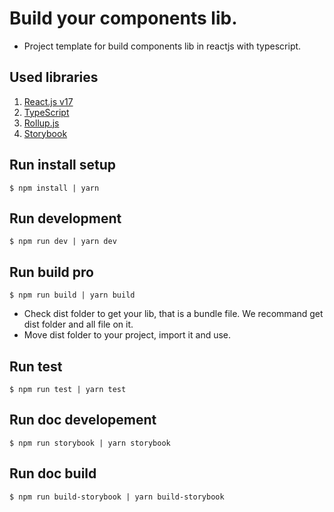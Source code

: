 # Build your components lib.

- Project template for build components lib in reactjs with typescript.

## Used libraries
1. [React.js v17](https://reactjs.org/)
2. [TypeScript](https://www.typescriptlang.org/)
3. [Rollup.js](https://rollupjs.org/)
4. [Storybook](https://storybook.js.org/)

## Run install setup
```
$ npm install | yarn
```
## Run development
```
$ npm run dev | yarn dev
```
## Run build pro
```
$ npm run build | yarn build
```
- Check dist folder to get your lib, that is a bundle file. We recommand get dist folder and all file on it.
- Move dist folder to your project, import it and use.

## Run test
```
$ npm run test | yarn test
```

## Run doc developement
```
$ npm run storybook | yarn storybook
```

## Run doc build
```
$ npm run build-storybook | yarn build-storybook
```
